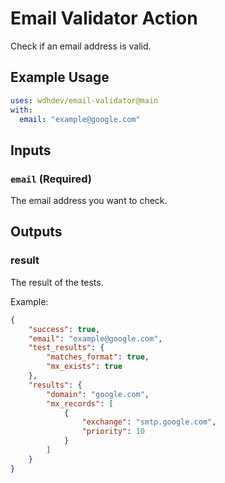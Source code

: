 # Email Validator Action
Check if an email address is valid.

## Example Usage
```yaml
uses: wdhdev/email-validator@main
with:
  email: "example@google.com"
```

## Inputs

### `email` (Required)
The email address you want to check.

## Outputs

### result
The result of the tests.

Example:
```json
{
    "success": true,
    "email": "example@google.com",
    "test_results": {
        "matches_format": true,
        "mx_exists": true
    },
    "results": {
        "domain": "google.com",
        "mx_records": [
            {
                "exchange": "smtp.google.com",
                "priority": 10
            }
        ]
    }
}
```
